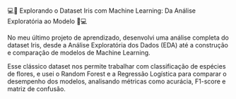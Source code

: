 💻🌸 Explorando o Dataset Iris com Machine Learning: Da Análise Exploratória ao Modelo 🌸💻



No meu último projeto de aprendizado, desenvolvi uma análise completa do dataset Iris, desde a Análise Exploratória dos Dados (EDA) até a construção e comparação de modelos de Machine Learning.



Esse clássico dataset nos permite trabalhar com classificação de espécies de flores, e usei o Random Forest e a Regressão Logística para comparar o desempenho dos modelos, analisando métricas como acurácia, F1-score e matriz de confusão.
